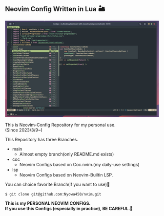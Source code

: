 
## Neovim Config Written in Lua 🏜

![neovim](./images/neovim.jpeg)

This is Neovim-Config Repository for my personal use.  
(Since 2023/3/9~)

This Repository has three Branches.  
- main
  - Almost empty branch(only README.md exists)
- coc
  - Neovim Configs based on Coc.nvim.(my daily-use settings)
- lsp
  - Neovim Configs based on Neovim-Builtin LSP.

You can choice favorite Branch(if you want to use)👐  

`$ git clone git@github.com:Nyowa450/nvim.git`

**This is my PERSONAL NEOVIM CONFIGS.**  
**If you use this Configs (especially in practice), BE CAREFUL.🚨**
